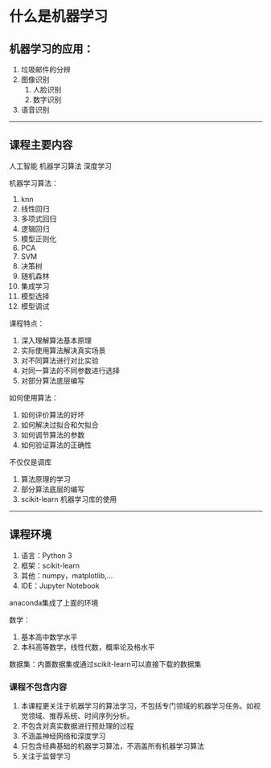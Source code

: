 # 什么是机器学习

## 机器学习的应用：
1. 垃圾邮件的分辨
2. 图像识别
    1. 人脸识别
    2. 数字识别
3. 语音识别

---

## 课程主要内容

人工智能 机器学习算法 深度学习

机器学习算法：
1. knn
2. 线性回归
3. 多项式回归
4. 逻辑回归
5. 模型正则化
6. PCA
7. SVM
8. 决策树
9. 随机森林
10. 集成学习
11. 模型选择
12. 模型调试

课程特点：
1. 深入理解算法基本原理
2. 实际使用算法解决真实场景
3. 对不同算法进行对比实验
4. 对同一算法的不同参数进行选择
5. 对部分算法底层编写

如何使用算法：
1. 如何评价算法的好坏
2. 如何解决过拟合和欠拟合
3. 如何调节算法的参数
4. 如何验证算法的正确性


不仅仅是调库
1. 算法原理的学习
2. 部分算法底层的编写
3. scikit-learn 机器学习库的使用

---

## 课程环境
1. 语言：Python 3
2. 框架：scikit-learn
3. 其他：numpy，matplotlib,...
4. IDE：Jupyter Notebook

anaconda集成了上面的环境

数学：
1. 基本高中数学水平
2. 本科高等数学，线性代数，概率论及格水平

数据集：内置数据集或通过scikit-learn可以直接下载的数据集

### 课程不包含内容
1. 本课程更关注于机器学习的算法学习，不包括专门领域的机器学习任务。如视觉领域、推荐系统、时间序列分析。
2. 不包含对真实数据进行预处理的过程
3. 不涵盖神经网络和深度学习
4. 只包含经典基础的机器学习算法，不涵盖所有机器学习算法
5. 关注于监督学习
